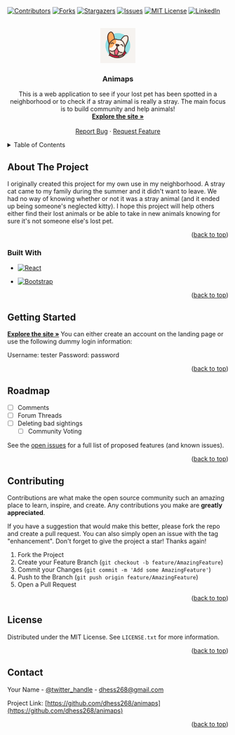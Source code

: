 <!-- Improved compatibility of back to top link: See: https://github.com/othneildrew/Best-README-Template/pull/73 -->
<a name="readme-top"></a>
<!--
*** Thanks for checking out the Best-README-Template. If you have a suggestion
*** that would make this better, please fork the repo and create a pull request
*** or simply open an issue with the tag "enhancement".
*** Don't forget to give the project a star!
*** Thanks again! Now go create something AMAZING! :D
-->



<!-- PROJECT SHIELDS -->
<!--
*** I'm using markdown "reference style" links for readability.
*** Reference links are enclosed in brackets [ ] instead of parentheses ( ).
*** See the bottom of this document for the declaration of the reference variables
*** for contributors-url, forks-url, etc. This is an optional, concise syntax you may use.
*** https://www.markdownguide.org/basic-syntax/#reference-style-links
-->
[![Contributors][contributors-shield]][contributors-url]
[![Forks][forks-shield]][forks-url]
[![Stargazers][stars-shield]][stars-url]
[![Issues][issues-shield]][issues-url]
[![MIT License][license-shield]][license-url]
[![LinkedIn][linkedin-shield]][linkedin-url]



<!-- PROJECT LOGO -->
<br />
<div align="center">
  <a href="https://github.com/dhess268/animaps">
    <img src="frontend/src/pics/ANIMAPS.png" alt="Logo" width="80" height="80">
  </a>

<h3 align="center">Animaps</h3>

  <p align="center">
    This is a web application to see if your lost pet has been spotted in a neighborhood or to check if a stray animal is really a stray. The main focus is to build community and help animals!
    <br />
    <a href="https://animaps.link/"><strong>Explore the site »</strong></a>
    <br />
    <br />
    <a href="https://github.com/dhess268/animaps/issues">Report Bug</a>
    ·
    <a href="https://github.com/dhess268/animaps/issues">Request Feature</a>
  </p>
</div>



<!-- TABLE OF CONTENTS -->
<details>
  <summary>Table of Contents</summary>
  <ol>
    <li>
      <a href="#about-the-project">About The Project</a>
      <ul>
        <li><a href="#built-with">Built With</a></li>
      </ul>
    </li>
    <li>
      <a href="#getting-started">Getting Started</a>
      <ul>
        <li><a href="#prerequisites">Prerequisites</a></li>
        <li><a href="#installation">Installation</a></li>
      </ul>
    </li>
    <li><a href="#roadmap">Roadmap</a></li>
    <li><a href="#contributing">Contributing</a></li>
    <li><a href="#license">License</a></li>
    <li><a href="#contact">Contact</a></li>
  </ol>
</details>



<!-- ABOUT THE PROJECT -->
## About The Project

I originally created this project for my own use in my neighborhood. A stray cat came to my family during the summer and it didn't want to leave. We had no way of knowing whether or not it was a stray animal (and it ended up being someone's neglected kitty). I hope this project will help others either find their lost animals or be able to take in new animals knowing for sure it's not someone else's lost pet.

<p align="right">(<a href="#readme-top">back to top</a>)</p>



### Built With

<!-- * [![Next][Next.js]][Next-url] -->
* [![React][React.js]][React-url]
<!-- * [![Vue][Vue.js]][Vue-url] -->
<!-- * [![Angular][Angular.io]][Angular-url] -->
<!-- * [![Svelte][Svelte.dev]][Svelte-url] -->
<!-- * [![Laravel][Laravel.com]][Laravel-url] -->
* [![Bootstrap][Bootstrap.com]][Bootstrap-url]
<!-- * [![JQuery][JQuery.com]][JQuery-url] -->

<p align="right">(<a href="#readme-top">back to top</a>)</p>



<!-- GETTING STARTED -->
## Getting Started
<a href="https://animaps.link/"><strong>Explore the site »</strong></a>
You can either create an account on the landing page or use the following dummy login information:

Username: tester
Password: password

<p align="right">(<a href="#readme-top">back to top</a>)</p>



<!-- ROADMAP -->
## Roadmap

- [ ] Comments
- [ ] Forum Threads
- [ ] Deleting bad sightings
    - [ ] Community Voting

See the [open issues](https://github.com/dhess268/animaps/issues) for a full list of proposed features (and known issues).

<p align="right">(<a href="#readme-top">back to top</a>)</p>



<!-- CONTRIBUTING -->
## Contributing

Contributions are what make the open source community such an amazing place to learn, inspire, and create. Any contributions you make are **greatly appreciated**.

If you have a suggestion that would make this better, please fork the repo and create a pull request. You can also simply open an issue with the tag "enhancement".
Don't forget to give the project a star! Thanks again!

1. Fork the Project
2. Create your Feature Branch (`git checkout -b feature/AmazingFeature`)
3. Commit your Changes (`git commit -m 'Add some AmazingFeature'`)
4. Push to the Branch (`git push origin feature/AmazingFeature`)
5. Open a Pull Request

<p align="right">(<a href="#readme-top">back to top</a>)</p>



<!-- LICENSE -->
## License

Distributed under the MIT License. See `LICENSE.txt` for more information.

<p align="right">(<a href="#readme-top">back to top</a>)</p>



<!-- CONTACT -->
## Contact

Your Name - [@twitter_handle](https://twitter.com/justdillonguy) - dhess268@gmail.com

Project Link: [https://github.com/dhess268/animaps](https://github.com/dhess268/animaps)

<p align="right">(<a href="#readme-top">back to top</a>)</p>




<!-- MARKDOWN LINKS & IMAGES -->
<!-- https://www.markdownguide.org/basic-syntax/#reference-style-links -->
[contributors-shield]: https://img.shields.io/github/contributors/dhess268/animaps.svg?style=for-the-badge
[contributors-url]: https://github.com/dhess268/animaps/graphs/contributors
[forks-shield]: https://img.shields.io/github/forks/dhess268/animaps.svg?style=for-the-badge
[forks-url]: https://github.com/dhess268/animaps/network/members
[stars-shield]: https://img.shields.io/github/stars/dhess268/animaps.svg?style=for-the-badge
[stars-url]: https://github.com/dhess268/animaps/stargazers
[issues-shield]: https://img.shields.io/github/issues/dhess268/animaps.svg?style=for-the-badge
[issues-url]: https://github.com/dhess268/animaps/issues
[license-shield]: https://img.shields.io/github/license/dhess268/animaps.svg?style=for-the-badge
[license-url]: https://github.com/dhess268/animaps/blob/master/LICENSE.txt
[linkedin-shield]: https://img.shields.io/badge/-LinkedIn-black.svg?style=for-the-badge&logo=linkedin&colorB=555
[linkedin-url]: https://linkedin.com/in/dillonhess
[product-screenshot]: images/screenshot.png
[Next.js]: https://img.shields.io/badge/next.js-000000?style=for-the-badge&logo=nextdotjs&logoColor=white
[Next-url]: https://nextjs.org/
[React.js]: https://img.shields.io/badge/React-20232A?style=for-the-badge&logo=react&logoColor=61DAFB
[React-url]: https://reactjs.org/
[Vue.js]: https://img.shields.io/badge/Vue.js-35495E?style=for-the-badge&logo=vuedotjs&logoColor=4FC08D
[Vue-url]: https://vuejs.org/
[Angular.io]: https://img.shields.io/badge/Angular-DD0031?style=for-the-badge&logo=angular&logoColor=white
[Angular-url]: https://angular.io/
[Svelte.dev]: https://img.shields.io/badge/Svelte-4A4A55?style=for-the-badge&logo=svelte&logoColor=FF3E00
[Svelte-url]: https://svelte.dev/
[Laravel.com]: https://img.shields.io/badge/Laravel-FF2D20?style=for-the-badge&logo=laravel&logoColor=white
[Laravel-url]: https://laravel.com
[Bootstrap.com]: https://img.shields.io/badge/Bootstrap-563D7C?style=for-the-badge&logo=bootstrap&logoColor=white
[Bootstrap-url]: https://getbootstrap.com
[JQuery.com]: https://img.shields.io/badge/jQuery-0769AD?style=for-the-badge&logo=jquery&logoColor=white
[JQuery-url]: https://jquery.com 
